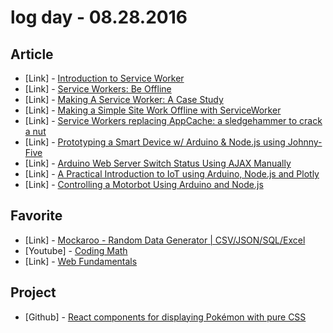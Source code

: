 # log day - 08.28.2016

## Article

- \[Link\] - [Introduction to Service Worker](http://www.html5rocks.com/en/tutorials/service-worker/introduction)
- \[Link\] - [Service Workers: Be Offline](http://betomuniz.com/blog/service-workers-be-offline/)
- \[Link\] - [Making A Service Worker: A Case Study](https://www.smashingmagazine.com/2016/02/making-a-service-worker/)
- \[Link\] - [Making a Simple Site Work Offline with ServiceWorker](https://css-tricks.com/serviceworker-for-offline/)
- \[Link\] - [Service Workers replacing AppCache: a sledgehammer to crack a nut](https://medium.com/@firt/service-workers-replacing-appcache-a-sledgehammer-to-crack-a-nut-5db6f473cc9b#.iut4nhixt)
- \[Link\] - [Prototyping a Smart Device w/ Arduino & Node.js using Johnny-Five](https://www.pubnub.com/blog/2016-05-25-howcreate-a-smart-device-with-arduino-and-node-js-using-johnny-five/)
- \[Link\] - [Arduino Web Server Switch Status Using AJAX Manually](https://startingelectronics.org/tutorials/arduino/ethernet-shield-web-server-tutorial/web-server-read-switch-using-AJAX/)
- \[Link\] - [A Practical Introduction to IoT using Arduino, Node.js and Plotly](http://adilmoujahid.com/posts/2015/07/practical-introduction-iot-arduino-nodejs-plotly/)
- \[Link\] - [Controlling a Motorbot Using Arduino and Node.js](https://www.sitepoint.com/controlling-a-motorbot-using-arduino-and-node-js/)


## Favorite

- \[Link\] - [Mockaroo  - Random Data Generator | CSV/JSON/SQL/Excel](https://www.mockaroo.com/)
- \[Youtube\] - [Coding Math](https://www.youtube.com/user/codingmath/videos)
- \[Link\] - [Web Fundamentals](https://developers.google.com/web/fundamentals/getting-started/)


## Project

- \[Github\] - [React components for displaying Pokémon with pure CSS](https://github.com/joker-solutions/joker-pokemon-pure-css)
